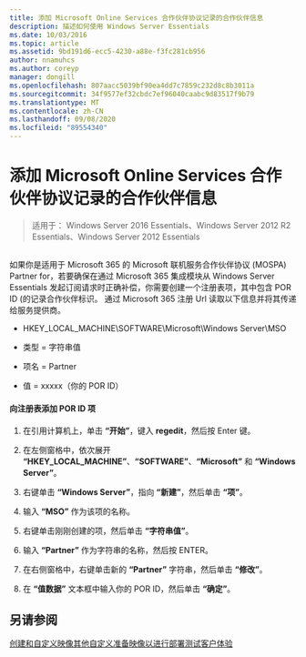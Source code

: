```yaml
---
title: 添加 Microsoft Online Services 合作伙伴协议记录的合作伙伴信息
description: 描述如何使用 Windows Server Essentials
ms.date: 10/03/2016
ms.topic: article
ms.assetid: 9bd191d6-ecc5-4230-a88e-f3fc281cb956
author: nnamuhcs
ms.author: coreyp
manager: dongill
ms.openlocfilehash: 807aacc5039bf90ea4dd7c7859c232d8c8b3011a
ms.sourcegitcommit: 34f9577ef32cbdc7ef96040caabc9d83517f9b79
ms.translationtype: MT
ms.contentlocale: zh-CN
ms.lasthandoff: 09/08/2020
ms.locfileid: "89554340"
---
```

# <a name="add-microsoft-online-service-partner-agreement-partner-of-record-information"></a>添加 Microsoft Online Services 合作伙伴协议记录的合作伙伴信息

>适用于： Windows Server 2016 Essentials、Windows Server 2012 R2 Essentials、Windows Server 2012 Essentials

##  <a name="BKMK_3rdLevelDomanNames"></a>
 如果你是适用于 Microsoft 365 的 Microsoft 联机服务合作伙伴协议 (MOSPA) Partner for，若要确保在通过 Microsoft 365 集成模块从 Windows Server Essentials 发起订阅请求时正确补偿，你需要创建一个注册表项，其中包含 POR ID (的记录合作伙伴标识。 通过 Microsoft 365 注册 Url 读取以下信息并将其传递给服务提供商。

-   HKEY_LOCAL_MACHINE\SOFTWARE\Microsoft\Windows Server\MSO

-   类型 = 字符串值

-   项名 = Partner

-   值 = xxxxx（你的 POR ID）

#### <a name="to-add-the-por-id-key-to-the-registry"></a>向注册表添加 POR ID 项

1.  在引用计算机上，单击 **“开始”**，键入 **regedit**，然后按 Enter 键。

2.  在左侧窗格中，依次展开 **“HKEY_LOCAL_MACHINE”**、**“SOFTWARE”**、**“Microsoft”** 和 **“Windows Server”**。

3.  右键单击 **“Windows Server”**，指向 **“新建”**，然后单击 **“项”**。

4.  输入 **“MSO”** 作为该项的名称。

5.  右键单击刚刚创建的项，然后单击 **“字符串值”**。

6.  输入 **“Partner”** 作为字符串的名称，然后按 ENTER。

7.  在右侧窗格中，右键单击新的 **“Partner”** 字符串，然后单击 **“修改”**。

8.  在 **“值数据”** 文本框中输入你的 POR ID，然后单击 **“确定”**。

## <a name="see-also"></a>另请参阅

 [创建和自定义映像](Creating-and-Customizing-the-Image.md)[其他自定义](Additional-Customizations.md)[准备映像以进行部署](Preparing-the-Image-for-Deployment.md)[测试客户体验](Testing-the-Customer-Experience.md)

